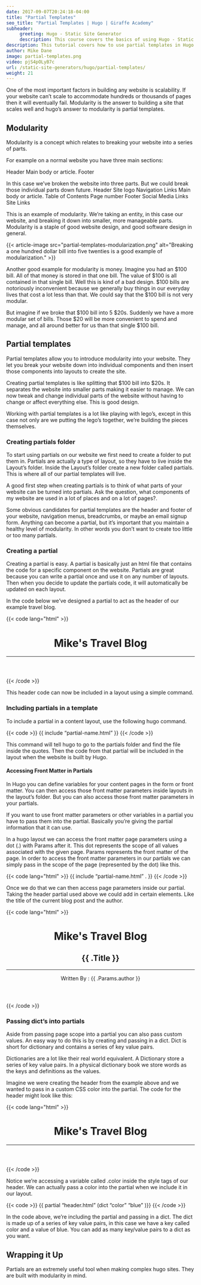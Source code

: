 ```yaml
---
date: 2017-09-07T20:24:18-04:00
title: "Partial Templates"
seo_title: "Partial Templates | Hugo | Giraffe Academy"
subheader:
     greeting: Hugo - Static Site Generator
     description: This course covers the basics of using Hugo - Static Site Generator. Work your way through the articles and we'll teach you everything you need to know to create a professional and scalable website or blog!
description: This tutorial covers how to use partial templates in Hugo -  Static Site Generator.
author: Mike Dane
image: partial-templates.png
video: pjS4pOLyB7c
url: /static-site-generators/hugo/partial-templates/
weight: 21
---
```


One of the most important factors in building any website is scalability. If your website can’t scale to accommodate hundreds or thousands of pages then it will eventually fail. Modularity is the answer to building a site that scales well and hugo’s answer to modularity is partial templates.
## Modularity
Modularity is a concept which relates to breaking your website into a series of parts.

For example on a normal website you have three main sections:

Header
Main body or article.
Footer

In this case we’ve broken the website into three parts. But we could break those individual parts down future.
Header
     Site logo
     Navigation Links
Main body or article.
     Table of Contents
     Page number
Footer
     Social Media Links
     Site Links

This is an example of modularity. We’re taking an entity, in this case our website, and breaking it down into smaller, more manageable parts.  Modularity is a staple of good website design, and good software design in general.

{{< article-image src="partial-templates-modularization.png" alt="Breaking a one hundred dollar bill into five twenties is a good example of modularization." >}}


Another good example for modularity is money. Imagine you had an $100 bill. All of that money is stored in that one bill. The value of $100 is all contained in that single bill. Well this is kind of a bad design. $100 bills are notoriously inconvenient because we generally buy things in our everyday lives that cost a lot less than that. We could say that the $100 bill is not very modular.

But imagine if we broke that $100 bill into 5 $20s. Suddenly we have a more modular set of bills. Those $20 will be more convenient to spend and manage, and all around better for us than that single $100 bill.
## Partial templates
Partial templates allow you to introduce modularity into your website. They let you break your website down into individual components and then insert those components into layouts to create the site.  

Creating partial templates is like splitting that $100 bill into $20s. It separates the website into smaller parts making it easier to manage. We can now tweak and change individual parts of the website without having to change or affect everything else. This is good design.

Working with partial templates is a lot like playing with lego’s, except in this case not only are we putting the lego’s together, we’re building the pieces themselves.
### Creating partials folder
To start using partials on our website we first need to create a folder to put them in. Partials are actually a type of layout, so they have to live inside the Layout’s folder. Inside the Layout’s folder create a new folder called partials. This is where all of our partial templates will live.

A good first step when creating partials is to think of what parts of your website can be turned into partials. Ask the question, what components of my website are used in a lot of places and on a lot of pages?.

Some obvious candidates for partial templates are the header and footer of your website, navigation menus, breadcrumbs, or maybe an email signup form. Anything can become a partial, but it’s important that you maintain a healthy level of modularity. In other words you don’t want to create too little or too many partials.
### Creating a partial
Creating a partial is easy. A partial is basically just an html file that contains the code for a specific component on the website. Partials are great because you can write a partial once and use it on any number of layouts. Then when you decide to update the partials code, it will automatically be updated on each layout.

In the code below we’ve designed a partial to act as the header of our example travel blog.

{{< code lang="html" >}}
     <header>
          <h1>Mike's Travel Blog</h1>
          <hr>
     </header>
{{< /code >}}

This header code can now be included in a layout using a simple command.
### Including partials in a template
To include a partial in a content layout, use the following hugo command.

{{< code >}}
{{ include “partial-name.html” }}
{{< /code >}}

This command will tell hugo to go to the partials folder and find the file inside the quotes. Then the code from that partial will be included in the layout when the website is built by Hugo.
#### Accessing Front Matter in Partials
In Hugo you can define variables for your content pages in the form or front matter. You can then access those front matter parameters inside layouts in the layout’s folder. But you can also access those front matter parameters in your partials.

If you want to use front matter parameters or other variables in a partial you have to pass them into the partial. Basically you’re giving the partial information that it can use.

In a hugo layout we can access the front matter page parameters using a dot (.) with Params after it. This dot represents the scope of all values associated with the given page. Params represents the front matter of the page. In order to access the front matter parameters in our partials we can simply pass in the scope of the page (represented by the dot) like this.

{{< code lang="html" >}}
{{ include “partial-name.html” . }}
{{< /code >}}

Once we do that we can then access page parameters inside our partial. Taking the header partial used above we could add in certain elements. Like the title of the current blog post and the author.

{{< code lang="html" >}}
   <header>
          <h1>Mike's Travel Blog</h1>
          <h2> {{ .Title }} </h2>
          <hr>
	Written By : {{ .Params.author }}
   </header>
{{< /code >}}

### Passing dict’s into partials

Aside from passing page scope into a partial you can also pass custom values. An easy way to do this is by creating and passing in a dict. Dict is short for dictionary and contains a series of key value pairs.

Dictionaries are a lot like their real world equivalent. A Dictionary store a series of key value pairs. In a physical dictionary book we store words as the keys and definitions as the values.

Imagine we were creating the header from the example above and we wanted to pass in a custom CSS color into the partial. The code for the header might look like this:

{{< code lang="html" >}}
   <header style=”background-color: {{ .color }}”>
          <h1>Mike's Travel Blog</h1>
          <hr>
     </header>
{{< /code >}}

Notice we’re accessing a variable called .color inside the style tags of our header. We can actually pass a color into the partial when we include it in our layout.

{{< code >}}
{{ partial “header.html” (dict “color” “blue” )}}
{{< /code >}}

In the code above, we’re including the partial and passing in a dict. The dict is made up of a series of key value pairs, in this case we have a key called color and a value of blue. You can add as many key/value pairs to a dict as you want.
## Wrapping it Up
Partials are an extremely useful tool when making complex hugo sites. They are built with modularity in mind.
